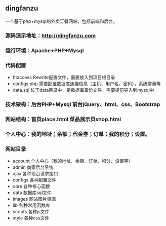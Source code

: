 ## dingfanzu
一个基于php+mysql的外卖订餐网站，包括前端和后台。  

### 源码演示地址：<http://dingfanzu.com>
### 运行环境：Apache+PHP+Mysql
### 代码配置
* htaccess Rewrite配置文件，需要放入到项目根目录
* configs.php 需要配置数据库连接信息（主机、用户名、密码），系统常量等
* data.sql 位于data目录中，是数据库备份文件，需要提前导入到mysql中
### 技术架构：后台PHP+Mysql 前台jQuery、html、css、Bootstrap
### 网站结构：首页place.html 菜品展示页shop.html 
### 个人中心：我的地址；余额；代金券；订单；我的积分；设置。
### 网站目录
* account 个人中心（我的地址、余额、订单、积分、设置等）
* admin 商家后台系统
* ajax 各种前台请求接口
* configs 各种配置文件
* core 各种核心函数
* data 数据库sql文件
* images 网站图片资源
* lib 各种常用函数库
* scripts 各种js文件
* style 各种css文件

